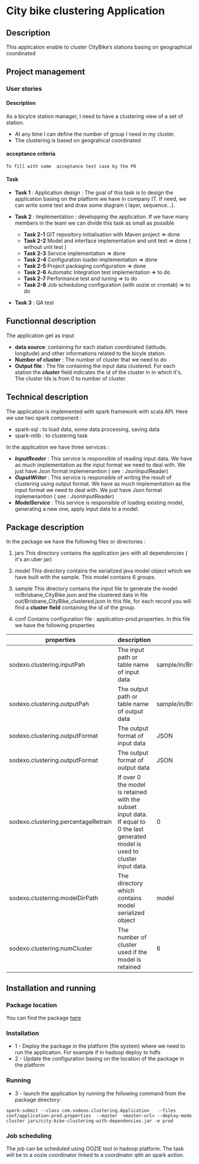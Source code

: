 # City bike clustering Application

## Description
This application enable to cluster CityBike‘s stations basing on geographical coordinated

## Project management
### User stories
#### Description
As a bicylce station manager, I need to have a clustering view of a set of station. 
 * At any time I can define the number of group I need in my cluster.
 * The clustering is based on geograhical coordinated
#### acceptance criteria
    To fill with some  acceptance test case by the PO
    
#### Task
 * **Task 1** : Application design : The goal of this task is to design the application basing on the platform 
                we have in company IT. If need, we can write some text and draw some diagram ( layer, sequence...).             
 * **Task 2** : Implémentation : développing the application. If we have many members in the team 
 we can divide this task as small as possible
   * **Task 2-1** GIT repository initialisation with Maven project => done 
   * **Task 2-2** Model and interface implementation and unit test => done ( without unit test ) 
   * **Task 2-3** Service implementation => done 
   * **Task 2-4** Configuration loader implementation => done 
   * **Task 2-5** Project packaging configuration => done 
   * **Task 2-6** Automatic Integration test implementation => to do
   * **Task 2-7** Performance test and tuning => to do
   * **Task 2-8** Job schedulong configuration (with oozie or crontab) => to do
    
 
 * **Task 3** : QA test 


## Functionnal description

The application get as input 
 * **data source**: containing for each station coordinated (latitude, longitude) and other informations related to the bicyle station.
 * **Number of cluster** : The number of cluster that we need to do
 * **Output file** : The file containing the input data clustered. For each station the ***cluster*** field indicates the id of the cluster in in which it's. The  cluster Ids is from 0 to number of cluster.
 

## Technical description 
 
The application is implemented with spark framework with scala API. Here we use two spark component :
 * spark-sql : to load data, some data processing, saving data
 * spark-mlib : to clustering task
 
In the application we have three services :
 * ***InputReader*** : This service is responsible of reading input data. We have as much implementation as the input format
 we need to deal with. We just have Json format inplemenantion ( see : JsonInputReader)
 * ***OuputWriter*** : This service is responsible of writing the result of clustering using output format. We have as much implementation as the input format
 we need to deal with. We just have Json format inplemenantion ( see : JsonInputReader)
 * ***ModelService*** : This service is responsible of loading existing model, generating a new one, apply input data to a model.

## Package description

In the package we have the following files or directories :
 
1. jars
This directory contains the application jars with all dependencies ( it's an uber jar)

2. model
This directory contains the serialized java model object which we have built with the sample. This model contains 6 groups. 

3. sample 
This directory contains the input file to generate the model in/Brisbane_CityBike.json and the clustered data in file out/Brisbane_CityBike_clustered.json
In this file, for each record you will find a **cluster field** containing the id of the group.

4. conf 
Contains configuration file : application-prod.properties.
In this file we have the following properties 

properties | description | example 
--- | --- | ---
sodexo.clustering.inputPah | The input path or table name of input data | sample/in/Brisbane_CityBike.json
sodexo.clustering.outputPah | The output path or table name of output data | sample/in/Brisbane_CityBike_clustered.json
sodexo.clustering.outputFormat | The output format of input data | JSON
sodexo.clustering.outputFormat | The output format of output data | JSON
sodexo.clustering.percentageRetrain | If over 0  the model is retained with the subset input data. If equal to 0 the last generated model is used to cluster input data. | 0
sodexo.clustering.modelDirPath | The directory which contains model serialized object | model
sodexo.clustering.numCluster | The number of cluster used if the model is retained | 6



## Installation and running
### Package location
  You can find the package [here](https://www.dropbox.com/s/fmpqb6umkpr55pj/city-bike-clustering-1.0-SNAPSHOT.zip?dl=0) 
  
### Installation  
* 1 - Deploy the package in the platform (file system) where we need to run the application. For example if in hadoop deploy to hdfs
* 2 - Update the configuration basing on the location of the package in the platform

### Running
* 3 - launch the application by running the following command from the package directory:
```shell
spark-submit --class com.sodexo.clustering.Application   --files conf/application-prod.properties  --master  <master-url> --deploy-mode cluster jars/city-bike-clustering-with-dependencies.jar -e prod
```

### Job scheduling
The job can be scheduled using OOZIE tool in hadoop platform. The task will be to a oozie coordinator linked to a coordinator qith an spark action.



